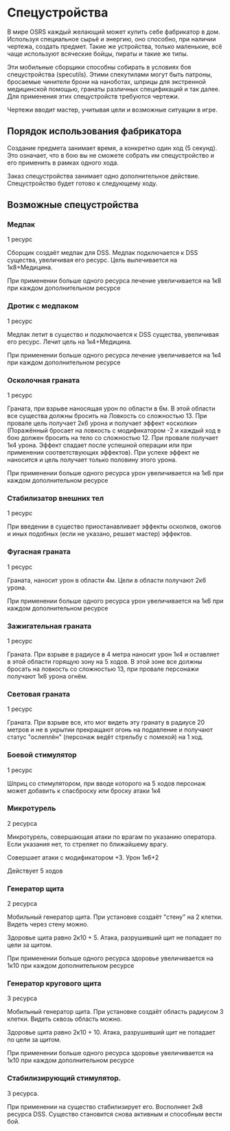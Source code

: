 # Спецустройства

В мире OSRS каждый желающий может купить себе фабрикатор в дом.
Используя специальное сырьё и энергию, оно способно, при наличии
чертежа, создать предмет. Такие же устройства, только маленькие, всё
чаще используют всяческие бойцы, пираты и такие же типы.

Эти мобильные сборщики способны собирать в условиях боя спецустройства
(specutils). Этими спекутилами могут быть патроны, бросаемые чинители
брони на наноботах, шприцы для экстренной медицинской помощью, гранаты
различных спецификаций и так далее. Для применения этих спецустройств
требуются чертежи.

Чертежи вводит мастер, учитывая цели и возможные ситуации в игре.

## Порядок использования фабрикатора
Создание предмета занимает время, а конкретно один ход (5 секунд). Это означает, что в бою вы не сможете собрать им спецустройство и его применить в рамках одного хода.

Заказ спецустройства занимает одно дополнительное действие. Cпецустройство будет готово к следующему ходу.

## Возможные спецустройства

### Медпак

1 ресурс

Сборщик создаёт медпак для DSS. Медпак подключается к DSS существа, увеличивая его ресурс. Цель
вылечивается на 1к8+Медицина.

При применении больше одного ресурса лечение увеличивается на 1к8 при
каждом дополнительном ресурсе

### Дротик с медпаком

1 ресурс

Медпак летит в существо и подключается к DSS существа, увеличивая его ресурс. Лечит цель на
1к4+Медицина.

При применении больше одного ресурса лечение увеличивается на 1к4 при
каждом дополнительном ресурсе

### Осколочная граната

1 ресурс

Граната, при взрыве наносящая урон по области в 6м. В этой области все
существа должны бросить на Ловкость со сложностью 13. При провале цель
получает 2к6 урона и получает эффект «осколки» (Поражённый бросает на
ловкость с модификатором -2 и каждый ход в бою должен бросить на тело со
сложностью 12. При провале получает 1к4 урона. Эффект спадает после
успешной операции или при применении соответствующих эффектов). При
успехе эффект не наносится и цель получает только половину этого урона.

При применении больше одного ресурса урон увеличивается на 1к6 при
каждом дополнительном ресурсе

### Стабилизатор внешних тел

1 ресурс

При введении в существо приостанавливает эффекты осколков, ожогов и иных подобных (если не указано, решает мастер) эффектов.

### Фугасная граната

1 ресурс

Граната, наносит урон в области 4м. Цели в области получают 2к6 урона.

При применении больше одного ресурса урон увеличивается на 1к6 при
каждом дополнительном ресурсе

### Зажигательная граната

1 ресурс

Граната. При взрыве в радиусе в 4 метра наносит урон 1к4 и оставляет в
этой области горящую зону на 5 ходов. В этой зоне все должны бросать на
ловкость со сложностью 13, при провале персонажи получают 1к6 урона
огнём.

### Световая граната

1 ресурс

Граната. При взрыве все, кто мог видеть эту гранату в радиусе 20 метров и не в укрытии прекращают огонь на подавление и получают статус "ослеплён" (персонаж ведёт стрельбу с помехой) на 1 ход.

### Боевой стимулятор

1 ресурс

Шприц со стимулятором, при вводе которого на 5 ходов персонаж может добавить к спасброску или броску атаки 1к4

### Микротурель

2 ресурса

Микротурель, совершающая атаки по врагам по указанию оператора. Если указания нет, то стреляет по ближайшему врагу.

Совершает атаки с модификатором +3. Урон 1к6+2

Действует 5 ходов

### Генератор щита
2 ресурса

Мобильный генератор щита. При установке создаёт "стену" на 2 клетки. Видеть через стену можно.

Здоровье щита равно 2к10 + 5. Атака, разрушивший щит не попадает по цели за щитом.

При применении больше одного ресурса здоровье увеличивается на 1к10 при
каждом дополнительном ресурсе

### Генератор кругового щита

3 ресурса

Мобильный генератор щита. При установке создаёт область радиусом 3 клетки. Видеть сквозь область можно.

Здоровье щита равно 2к10 + 10. Атака, разрушивший щит не попадает по цели за щитом.

При применении больше одного ресурса здоровье увеличивается на 1к10 при каждом дополнительном ресурсе

### Стабилизирующий стимулятор.

3 ресурса.

При применении на существо стабилизирует его. Восполняет 2к8 ресурса DSS. Существо становится снова активным и способным вести бой.